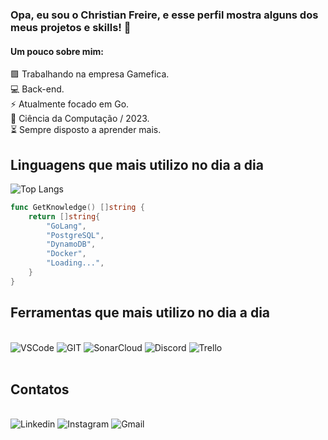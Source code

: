 ### Opa, eu sou o Christian Freire, e esse perfil mostra alguns dos meus projetos e skills! 🚀
#### Um pouco sobre mim: 
🟪 Trabalhando na empresa Gamefica.<br>
💻 Back-end.<br>
⚡ Atualmente focado em Go.<br>
🧪 Ciência da Computação / 2023.<br>
⏳ Sempre disposto a aprender mais. 

## Linguagens que mais utilizo no dia a dia 

![Top Langs](https://github-readme-stats.vercel.app/api/top-langs/?username=christian-freire&layout=compact&theme=dracula)
```go
func GetKnowledge() []string {
	return []string{
		"GoLang",
		"PostgreSQL",
		"DynamoDB",
		"Docker",
		"Loading...",
	}
}
```

## Ferramentas que mais utilizo no dia a dia
<div style="display: inline_block"></br>
    <img alt="VSCode" src="https://img.shields.io/badge/Visual_Studio-5C2D91?style=for-the-badge&logo=visual%20studio&logoColor=white">
    <img alt="GIT" src="https://img.shields.io/badge/GIT-E44C30?style=for-the-badge&logo=git&logoColor=white">
    <img alt="SonarCloud" src="https://img.shields.io/badge/Sonar%20cloud-F3702A?style=for-the-badge&logo=sonarcloud&logoColor=white">
    <img alt="Discord" src="https://img.shields.io/badge/Discord-7289DA?style=for-the-badge&logo=discord&logoColor=white">
    <img alt="Trello" src="https://img.shields.io/badge/Trello-0052CC?style=for-the-badge&logo=trello&logoColor=whit">
</div></br>

## Contatos
<div style="display: inline_block"></br>
    <img alt="Linkedin" src="https://img.shields.io/badge/LinkedIn-0077B5?style=for-the-badge&logo=linkedin&logoColor=white">
    <img alt="Instagram" src="https://img.shields.io/badge/Instagram-E4405F?style=for-the-badge&logo=instagram&logoColor=white">
    <img alt="Gmail" src="https://img.shields.io/badge/Gmail-D14836?style=for-the-badge&logo=gmail&logoColor=white">
</div></br>



